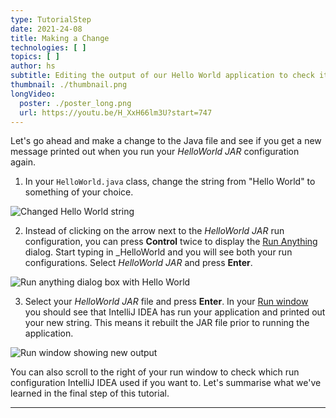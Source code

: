 ```yaml
---
type: TutorialStep
date: 2021-24-08
title: Making a Change
technologies: [ ]
topics: [ ]
author: hs
subtitle: Editing the output of our Hello World application to check it's working as we expect.
thumbnail: ./thumbnail.png
longVideo:
  poster: ./poster_long.png
  url: https://youtu.be/H_XxH66lm3U?start=747
---
```


Let's go ahead and make a change to the Java file and see if you get a new message printed out when you run your _HelloWorld JAR_ configuration again.

1) In your `HelloWorld.java` class, change the string from "Hello World" to something of your choice.

![Changed Hello World string](changed-hello-world.png)

2) Instead of clicking on the arrow next to the _HelloWorld JAR_ run configuration, you can press **Control** twice to display the [Run Anything](https://www.jetbrains.com/help/idea/running-anything.html) dialog. Start typing in _HelloWorld and you will see both your run configurations. Select _HelloWorld JAR_ and press **Enter**.

![Run anything dialog box with Hello World](run-anything.png)

3) Select your _HelloWorld JAR_ file and press **Enter**. In your [Run window](https://www.jetbrains.com/help/idea/run-tool-window.html) you should see that IntelliJ IDEA has run your application and printed out your new string. This means it rebuilt the JAR file prior to running the application.

![Run window showing new output](new-output-string.png)

You can also scroll to the right of your run window to check which run configuration IntelliJ IDEA used if you want to. Let's summarise what we've learned in the final step of this tutorial.


---